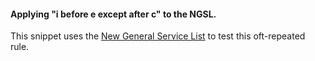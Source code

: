 
#### Applying "i before e except after c" to the NGSL.


This snippet uses the [New General Service List](http://www.newgeneralservicelist.org/) to test this oft-repeated rule.
